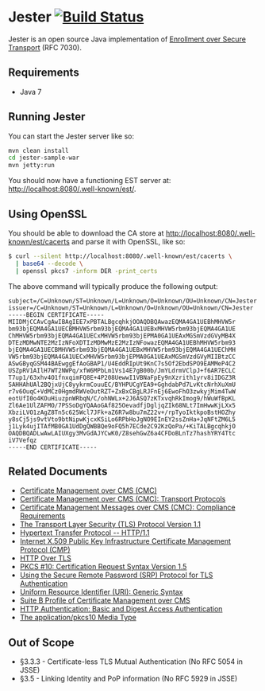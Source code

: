 Jester [![Build Status](https://travis-ci.org/jscep/jester.png?branch=master)](https://travis-ci.org/jscep/jester)
======

Jester is an open source Java implementation of [Enrollment over Secure Transport](http://tools.ietf.org/html/rfc7030) (RFC 7030).

Requirements
------------

* Java 7

Running Jester
--------------

You can start the Jester server like so:

```bash
mvn clean install
cd jester-sample-war
mvn jetty:run
```

You should now have a functioning EST server at: [http://localhost:8080/.well-known/est/](http://localhost:8080/.well-known/est/).

Using OpenSSL
-------------

You should be able to download the CA store at [http://localhost:8080/.well-known/est/cacerts](http://localhost:8080/.well-known/est/cacerts) and parse it with OpenSSL, like so:

```bash
$ curl --silent http://localhost:8080/.well-known/est/cacerts \
  | base64 --decode \
  | openssl pkcs7 -inform DER -print_certs
```

The above command will typically produce the following output:

```
subject=/C=Unknown/ST=Unknown/L=Unknown/O=Unknown/OU=Unknown/CN=Jester
issuer=/C=Unknown/ST=Unknown/L=Unknown/O=Unknown/OU=Unknown/CN=Jester
-----BEGIN CERTIFICATE-----
MIIDMjCCAvCgAwIBAgIEE7xPBTALBgcqhkjOOAQDBQAwazEQMA4GA1UEBhMHVW5r
bm93bjEQMA4GA1UECBMHVW5rbm93bjEQMA4GA1UEBxMHVW5rbm93bjEQMA4GA1UE
ChMHVW5rbm93bjEQMA4GA1UECxMHVW5rbm93bjEPMA0GA1UEAxMGSmVzdGVyMB4X
DTEzMDMwNTE2MzIzNFoXDTIzMDMwMzE2MzIzNFowazEQMA4GA1UEBhMHVW5rbm93
bjEQMA4GA1UECBMHVW5rbm93bjEQMA4GA1UEBxMHVW5rbm93bjEQMA4GA1UEChMH
VW5rbm93bjEQMA4GA1UECxMHVW5rbm93bjEPMA0GA1UEAxMGSmVzdGVyMIIBtzCC
ASwGByqGSM44BAEwggEfAoGBAP1/U4EddRIpUt9KnC7s5Of2EbdSPO9EAMMeP4C2
USZpRV1AIlH7WT2NWPq/xfW6MPbLm1Vs14E7gB00b/JmYLdrmVClpJ+f6AR7ECLC
T7up1/63xhv4O1fnxqimFQ8E+4P208UewwI1VBNaFpEy9nXzrith1yrv8iIDGZ3R
SAHHAhUAl2BQjxUjC8yykrmCouuEC/BYHPUCgYEA9+GghdabPd7LvKtcNrhXuXmU
r7v6OuqC+VdMCz0HgmdRWVeOutRZT+ZxBxCBgLRJFnEj6EwoFhO3zwkyjMim4TwW
eotUfI0o4KOuHiuzpnWRbqN/C/ohNWLx+2J6ASQ7zKTxvqhRkImog9/hWuWfBpKL
Zl6Ae1UlZAFMO/7PSSoDgYQAAoGAf825OevadfjDgljqZIk68NLt7ImHwwKjLXx5
XbziLVO1zAgZ8Tn5c625Wcl7JFk+aZ6R7w8bu7mZ22v+/rpTyoIktkpoBstHOZhy
y8sCj5js9vtVto9btNipwKjcxKSiLo6RPbHoJgNO9EInEY2ssZnHa+JqNFtZM6L5
j1Lyk4ujITAfMB0GA1UdDgQWBBQe9oFQ5h7ECde2C92KzQoPa/+KiTALBgcqhkjO
OAQDBQADLwAwLAIUXgy3MvGdAJYCwK0/Z8sehGwZ6a4CFDoBLnTz7hashYRY4Ttc
iV7Vefqz
-----END CERTIFICATE-----
```

Related Documents
-----------------

  - [Certificate Management over CMS (CMC)](http://tools.ietf.org/html/rfc5272)
  - [Certificate Management over CMS (CMC): Transport Protocols](http://tools.ietf.org/html/rfc5273)
  - [Certificate Management Messages over CMS (CMC): Compliance Requirements](http://tools.ietf.org/html/rfc5274)
  - [The Transport Layer Security (TLS) Protocol Version 1.1](http://tools.ietf.org/html/rfc4346)
  - [Hypertext Transfer Protocol -- HTTP/1.1](http://tools.ietf.org/html/rfc2616)
  - [Internet X.509 Public Key Infrastructure Certificate Management Protocol (CMP)](http://tools.ietf.org/html/rfc4210)
  - [HTTP Over TLS](http://tools.ietf.org/html/rfc2818)
  - [PKCS #10: Certification Request Syntax Version 1.5](http://tools.ietf.org/html/rfc2314)
  - [Using the Secure Remote Password (SRP) Protocol for TLS Authentication](http://tools.ietf.org/html/rfc5054)
  - [Uniform Resource Identifier (URI): Generic Syntax](http://tools.ietf.org/html/rfc3986)
  - [Suite B Profile of Certificate Management over CMS](http://tools.ietf.org/html/rfc6403)
  - [HTTP Authentication: Basic and Digest Access Authentication](http://tools.ietf.org/html/rfc2617)
  - [The application/pkcs10 Media Type](http://tools.ietf.org/html/rfc5967)

Out of Scope
------------

  - §3.3.3 - Certificate-less TLS Mutual Authentication (No RFC 5054 in JSSE)
  - §3.5 - Linking Identity and PoP information (No RFC 5929 in JSSE)
